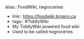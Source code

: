 alias:: FoodWiki, twgroceries

- link:: https://foodwiki.bmann.ca
- tags:: #TiddlyWiki
- My TiddlyWiki powered food wiki
- Used to be called twgroceries